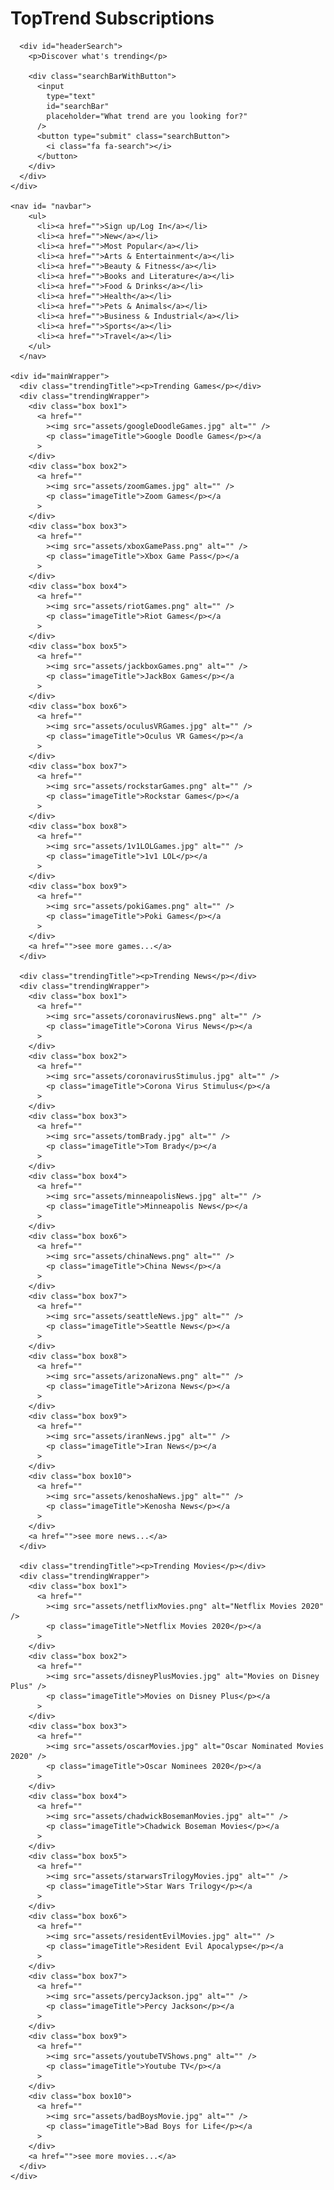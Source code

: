 <!DOCTYPE html>
<html lang="en">
  <head>
    <meta charset="UTF-8" />
    <meta name="viewport" content="width=device-width, initial-scale=1.0" />
    <link rel="stylesheet" href="css/storeFront.css" />
    <link
      href="https://fonts.googleapis.com/css2?family=Roboto+Slab&display=swap"
      rel="stylesheet"
    />
    <script
      src="https://kit.fontawesome.com/697bd7b27e.js"
      crossorigin="anonymous"
    ></script>
    <title>TopTrend Subscriptions</title>
  </head>
  <body>
    <div id="header">
      <h1>TopTrend Subscriptions</h1>

      <div id="headerSearch">
        <p>Discover what's trending</p>

        <div class="searchBarWithButton">
          <input
            type="text"
            id="searchBar"
            placeholder="What trend are you looking for?"
          />
          <button type="submit" class="searchButton">
            <i class="fa fa-search"></i>
          </button>
        </div>
      </div>
    </div>

    <nav id= "navbar">
        <ul>
          <li><a href="">Sign up/Log In</a></li>
          <li><a href="">New</a></li>
          <li><a href="">Most Popular</a></li>
          <li><a href="">Arts & Entertainment</a></li>
          <li><a href="">Beauty & Fitness</a></li>
          <li><a href="">Books and Literature</a></li>
          <li><a href="">Food & Drinks</a></li>
          <li><a href="">Health</a></li>
          <li><a href="">Pets & Animals</a></li>
          <li><a href="">Business & Industrial</a></li>
          <li><a href="">Sports</a></li>
          <li><a href="">Travel</a></li>
        </ul>
      </nav>

    <div id="mainWrapper">
      <div class="trendingTitle"><p>Trending Games</p></div>
      <div class="trendingWrapper">
        <div class="box box1">
          <a href=""
            ><img src="assets/googleDoodleGames.jpg" alt="" />
            <p class="imageTitle">Google Doodle Games</p></a
          >
        </div>
        <div class="box box2">
          <a href=""
            ><img src="assets/zoomGames.jpg" alt="" />
            <p class="imageTitle">Zoom Games</p></a
          >
        </div>
        <div class="box box3">
          <a href=""
            ><img src="assets/xboxGamePass.png" alt="" />
            <p class="imageTitle">Xbox Game Pass</p></a
          >
        </div>
        <div class="box box4">
          <a href=""
            ><img src="assets/riotGames.png" alt="" />
            <p class="imageTitle">Riot Games</p></a
          >
        </div>
        <div class="box box5">
          <a href=""
            ><img src="assets/jackboxGames.png" alt="" />
            <p class="imageTitle">JackBox Games</p></a
          >
        </div>
        <div class="box box6">
          <a href=""
            ><img src="assets/oculusVRGames.jpg" alt="" />
            <p class="imageTitle">Oculus VR Games</p></a
          >
        </div>
        <div class="box box7">
          <a href=""
            ><img src="assets/rockstarGames.png" alt="" />
            <p class="imageTitle">Rockstar Games</p></a
          >
        </div>
        <div class="box box8">
          <a href=""
            ><img src="assets/1v1LOLGames.jpg" alt="" />
            <p class="imageTitle">1v1 LOL</p></a
          >
        </div>
        <div class="box box9">
          <a href=""
            ><img src="assets/pokiGames.png" alt="" />
            <p class="imageTitle">Poki Games</p></a
          >
        </div>
        <a href="">see more games...</a>
      </div>

      <div class="trendingTitle"><p>Trending News</p></div>
      <div class="trendingWrapper">
        <div class="box box1">
          <a href=""
            ><img src="assets/coronavirusNews.png" alt="" />
            <p class="imageTitle">Corona Virus News</p></a
          >
        </div>
        <div class="box box2">
          <a href=""
            ><img src="assets/coronavirusStimulus.jpg" alt="" />
            <p class="imageTitle">Corona Virus Stimulus</p></a
          >
        </div>
        <div class="box box3">
          <a href=""
            ><img src="assets/tomBrady.jpg" alt="" />
            <p class="imageTitle">Tom Brady</p></a
          >
        </div>
        <div class="box box4">
          <a href=""
            ><img src="assets/minneapolisNews.jpg" alt="" />
            <p class="imageTitle">Minneapolis News</p></a
          >
        </div>
        <div class="box box6">
          <a href=""
            ><img src="assets/chinaNews.png" alt="" />
            <p class="imageTitle">China News</p></a
          >
        </div>
        <div class="box box7">
          <a href=""
            ><img src="assets/seattleNews.jpg" alt="" />
            <p class="imageTitle">Seattle News</p></a
          >
        </div>
        <div class="box box8">
          <a href=""
            ><img src="assets/arizonaNews.png" alt="" />
            <p class="imageTitle">Arizona News</p></a
          >
        </div>
        <div class="box box9">
          <a href=""
            ><img src="assets/iranNews.jpg" alt="" />
            <p class="imageTitle">Iran News</p></a
          >
        </div>
        <div class="box box10">
          <a href=""
            ><img src="assets/kenoshaNews.jpg" alt="" />
            <p class="imageTitle">Kenosha News</p></a
          >
        </div>
        <a href="">see more news...</a>
      </div>

      <div class="trendingTitle"><p>Trending Movies</p></div>
      <div class="trendingWrapper">
        <div class="box box1">
          <a href=""
            ><img src="assets/netflixMovies.png" alt="Netflix Movies 2020" />
            <p class="imageTitle">Netflix Movies 2020</p></a
          >
        </div>
        <div class="box box2">
          <a href=""
            ><img src="assets/disneyPlusMovies.jpg" alt="Movies on Disney Plus" />
            <p class="imageTitle">Movies on Disney Plus</p></a
          >
        </div>
        <div class="box box3">
          <a href=""
            ><img src="assets/oscarMovies.jpg" alt="Oscar Nominated Movies 2020" />
            <p class="imageTitle">Oscar Nominees 2020</p></a
          >
        </div>
        <div class="box box4">
          <a href=""
            ><img src="assets/chadwickBosemanMovies.jpg" alt="" />
            <p class="imageTitle">Chadwick Boseman Movies</p></a
          >
        </div>
        <div class="box box5">
          <a href=""
            ><img src="assets/starwarsTrilogyMovies.jpg" alt="" />
            <p class="imageTitle">Star Wars Trilogy</p></a
          >
        </div>
        <div class="box box6">
          <a href=""
            ><img src="assets/residentEvilMovies.jpg" alt="" />
            <p class="imageTitle">Resident Evil Apocalypse</p></a
          >
        </div>
        <div class="box box7">
          <a href=""
            ><img src="assets/percyJackson.jpg" alt="" />
            <p class="imageTitle">Percy Jackson</p></a
          >
        </div>
        <div class="box box9">
          <a href=""
            ><img src="assets/youtubeTVShows.png" alt="" />
            <p class="imageTitle">Youtube TV</p></a
          >
        </div>
        <div class="box box10">
          <a href=""
            ><img src="assets/badBoysMovie.jpg" alt="" />
            <p class="imageTitle">Bad Boys for Life</p></a
          >
        </div>
        <a href="">see more movies...</a>
      </div>
    </div>
  </body>
</html>